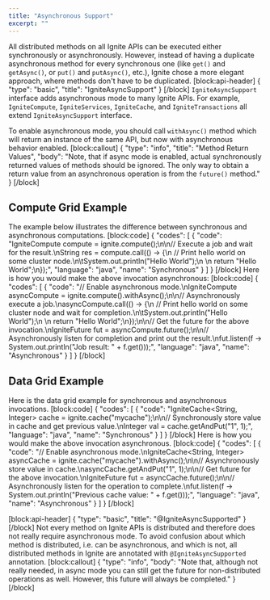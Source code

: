 ```yaml
---
title: "Asynchronous Support"
excerpt: ""
---
```

All distributed methods on all Ignite APIs can be executed either synchronously or asynchronously. However, instead of having a duplicate asynchronous method for every synchronous one (like `get()` and `getAsync()`, or `put()` and `putAsync()`, etc.), Ignite chose a more elegant approach, where methods don't have to be duplicated.
[block:api-header]
{
  "type": "basic",
  "title": "IgniteAsyncSupport"
}
[/block]
`IgniteAsyncSupport` interface adds asynchronous mode to many Ignite APIs. For example, `IgniteCompute`, `IgniteServices`, `IgniteCache`, and `IgniteTransactions` all extend `IgniteAsyncSupport` interface.

To enable asynchronous mode, you should call `withAsync()` method which will return an instance of the same API, but now with asynchronous behavior enabled. 
[block:callout]
{
  "type": "info",
  "title": "Method Return Values",
  "body": "Note, that if async mode is enabled, actual synchronously returned values of methods should be ignored. The only way to obtain a return value from an asynchronous operation is from the `future()` method."
}
[/block]
## Compute Grid Example
The example below illustrates the difference between synchronous and asynchronous computations.
[block:code]
{
  "codes": [
    {
      "code": "IgniteCompute compute = ignite.compute();\n\n// Execute a job and wait for the result.\nString res = compute.call(() -> {\n  // Print hello world on some cluster node.\n\tSystem.out.println(\"Hello World\");\n  \n  return \"Hello World\";\n});",
      "language": "java",
      "name": "Synchronous"
    }
  ]
}
[/block]
Here is how you would make the above invocation asynchronous:
[block:code]
{
  "codes": [
    {
      "code": "// Enable asynchronous mode.\nIgniteCompute asyncCompute = ignite.compute().withAsync();\n\n// Asynchronously execute a job.\nasyncCompute.call(() -> {\n  // Print hello world on some cluster node and wait for completion.\n\tSystem.out.println(\"Hello World\");\n  \n  return \"Hello World\";\n});\n\n// Get the future for the above invocation.\nIgniteFuture<String> fut = asyncCompute.future();\n\n// Asynchronously listen for completion and print out the result.\nfut.listen(f -> System.out.println(\"Job result: \" + f.get()));",
      "language": "java",
      "name": "Asynchronous"
    }
  ]
}
[/block]
## Data Grid Example
Here is the data grid example for synchronous and asynchronous invocations.
[block:code]
{
  "codes": [
    {
      "code": "IgniteCache<String, Integer> cache = ignite.cache(\"mycache\");\n\n// Synchronously store value in cache and get previous value.\nInteger val = cache.getAndPut(\"1\", 1);",
      "language": "java",
      "name": "Synchronous"
    }
  ]
}
[/block]
Here is how you would make the above invocation asynchronous.
[block:code]
{
  "codes": [
    {
      "code": "// Enable asynchronous mode.\nIgniteCache<String, Integer> asyncCache = ignite.cache(\"mycache\").withAsync();\n\n// Asynchronously store value in cache.\nasyncCache.getAndPut(\"1\", 1);\n\n// Get future for the above invocation.\nIgniteFuture<Integer> fut = asyncCache.future();\n\n// Asynchronously listen for the operation to complete.\nfut.listen(f -> System.out.println(\"Previous cache value: \" + f.get()));",
      "language": "java",
      "name": "Asynchronous"
    }
  ]
}
[/block]

[block:api-header]
{
  "type": "basic",
  "title": "@IgniteAsyncSupported"
}
[/block]
Not every method on Ignite APIs is distributed and therefore does not really require asynchronous mode. To avoid confusion about which method is distributed, i.e. can be asynchronous, and which is not, all distributed methods in Ignite are annotated with `@IgniteAsyncSupported` annotation.
[block:callout]
{
  "type": "info",
  "body": "Note that, although not really needed, in async mode you can still get the future for non-distributed operations as well.  However, this future will always be completed."
}
[/block]